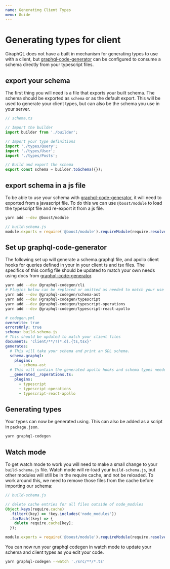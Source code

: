 ```yaml
---
name: Generating Client Types
menu: Guide
---
```


# Generating types for client

GiraphQL does not have a built in mechanism for generating types to use with a client, but
[graphql-code-generator](https://www.graphql-code-generator.com/) can be configured to consume a
schema directly from your typescript files.

## export your schema

The first thing you will need is a file that exports your built schema. The schema should be
exported as `schema` or as the default export. This will be used to generate your client types, but
can also be the schema you use in your server.

```ts
// schema.ts

// Import the builder
import builder from './builder';

// Import your type definitions
import './types/Query';
import './types/User';
import './types/Posts';

// Build and export the schema
export const schema = builder.toSchema({});
```

## export schema in a js file

To be able to use your schema with
[graphql-code-generator](https://www.graphql-code-generator.com/), it will need to exported from a
javascript file. To do this we can use `@boost/module` to load the typescript file and re-export it
from a js file.

```bash
yarn add --dev @boost/module
```

```js
// build-schema.js
module.exports = require('@boost/module').requireModule(require.resolve('./schema.ts'));
```

## Set up graphql-code-generator

The following set up will generate a schema.graphql file, and apollo client hooks for queries
defined in your in your client ts and tsx files. The specifics of this config file should be updated
to match your own needs using docs from
[graphql-code-generator](https://www.graphql-code-generator.com/).

```bash
yarn add --dev @graphql-codegen/cli
# Plugins below can be replaced or omitted as needed to match your use case
yarn add --dev @graphql-codegen/schema-ast
yarn add --dev @graphql-codegen/typescript
yarn add --dev @graphql-codegen/typescript-operations
yarn add --dev @graphql-codegen/typescript-react-apollo
```

```yml
# codegen.yml
overwrite: true
errorsOnly: true
schema: build-schema.js
# This should be updated to match your client files
documents: 'client/**/!(*.d).{ts,tsx}'
generates:
  # This will take your schema and print an SDL schema.
  schema.graphql:
    plugins:
      - schema-ast
  # This will contain the generated apollo hooks and schema types needed to make type-safe queries with the apollo client
  __generated__/operations.ts:
    plugins:
      - typescript
      - typescript-operations
      - typescript-react-apollo
```

## Generating types

Your types can now be generated using. This can also be added as a script in `package.json`.

```bash
yarn graphql-codegen
```

## Watch mode

To get watch mode to work you will need to make a small change to your `build-schema.js` file. Watch
mode will re-load your `build-schema.js`, but other modules will still be in the require cache, and
not be reloaded. To work around this, we need to remove those files from the cache before importing
our schema:

```js
// build-schema.js

// delete cache entries for all files outside of node_modules
Object.keys(require.cache)
  .filter((key) => !key.includes('node_modules'))
  .forEach((key) => {
    delete require.cache[key];
  });

module.exports = require('@boost/module').requireModule(require.resolve('./schema.ts'));
```

You can now run your graphql codegen in watch mode to update your schema and client types as you
edit your code.

```bash
yarn graphql-codegen --watch './src/**/*.ts'
```

